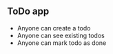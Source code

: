 ## ToDo app

- Anyone can create a todo
- Anyone can see existing todos
- Anyone can mark todo as done
